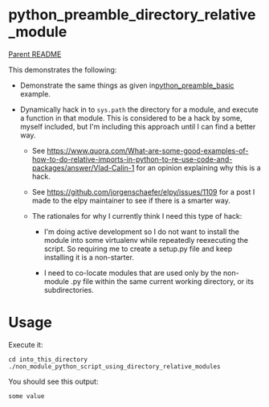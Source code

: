 python_preamble_directory_relative_module
=========================================

[Parent README](../README.md)

This demonstrates the following:

- Demonstrate the same things as given
  in[python_preamble_basic](../python_preamble_basic/README.md)
  example.

- Dynamically hack in to `sys.path` the directory for a module, and
  execute a function in that module. This is considered to be a hack
  by some, myself included, but I'm including this approach until I
  can find a better way.

  - See
    https://www.quora.com/What-are-some-good-examples-of-how-to-do-relative-imports-in-python-to-re-use-code-and-packages/answer/Vlad-Calin-1
    for an opinion explaining why this is a hack.

  - See https://github.com/jorgenschaefer/elpy/issues/1109 for a post
    I made to the elpy maintainer to see if there is a smarter way.

  - The rationales for why I currently think I need this type of hack:

    - I'm doing active development so I do not want to install the
      module into some virtualenv while repeatedly reexecuting the
      script. So requiring me to create a setup.py file and keep
      installing it is a non-starter.

    - I need to co-locate modules that are used only by the non-module
      .py file within the same current working directory, or its
      subdirectories.


Usage
=====

Execute it:

    cd into_this_directory
    ./non_module_python_script_using_directory_relative_modules

You should see this output:

    some value

